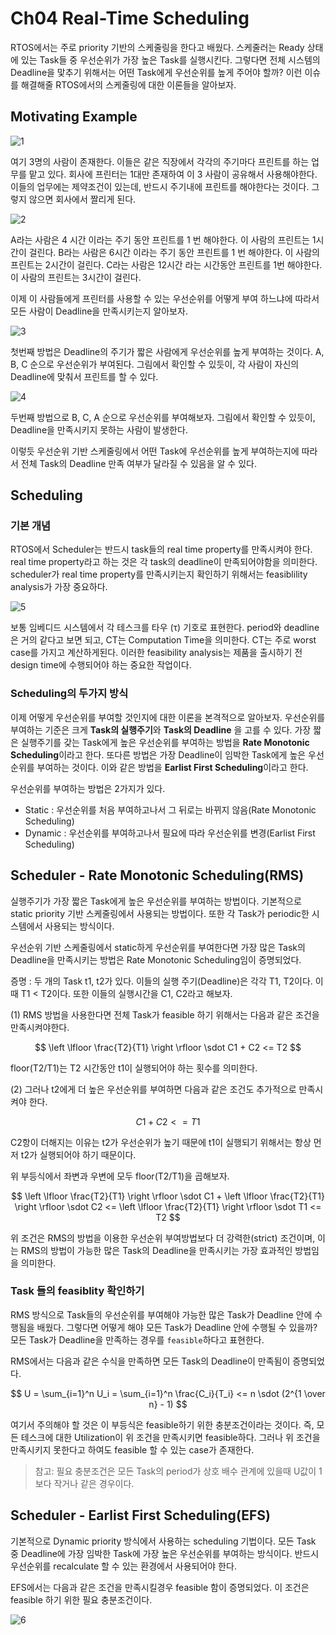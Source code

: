 # Ch04 Real-Time Scheduling

RTOS에서는 주로 priority 기반의 스케줄링을 한다고 배웠다. 스케줄러는 Ready 상태에 있는 Task들 중 우선순위가 가장 높은 Task를 실행시킨다. 그렇다면 전체 시스템의 Deadline을 맟추기 위해서는 어떤 Task에게 우선순위를 높게 주어야 할까? 이런 이슈를 해결해줄 RTOS에서의 스케줄링에 대한 이론들을 알아보자.

## Motivating Example

![1](image/1.png)

여기 3명의 사람이 존재한다. 이들은 같은 직장에서 각각의 주기마다 프린트를 하는 업무를 맡고 있다. 회사에 프린터는 1대만 존재하여 이 3 사람이 공유해서 사용해야한다. 이들의 업무에는 제약조건이 있는데, 반드시 주기내에 프린트를 해야한다는 것이다. 그렇지 않으면 회사에서 짤리게 된다.

![2](image/2.png)

A라는 사람은 4 시간 이라는 주기 동안 프린트를 1 번 해야한다. 이 사람의 프린트는 1시간이 걸린다. B라는 사람은 6시간 이라는 주기 동안 프린트를 1 번 해야한다. 이 사람의 프린트는 2시간이 걸린다. C라는 사람은 12시간 라는 시간동안 프린트를 1번 해야한다. 이 사람의 프린트는 3시간이 걸린다.

이제 이 사람들에게 프린터를 사용할 수 있는 우선순위를 어떻게 부여 하느냐에 따라서 모든 사람이 Deadline을 만족시키는지 알아보자.

![3](image/3.png)

첫번째 방법은 Deadline의 주기가 짧은 사람에게 우선순위를 높게 부여하는 것이다. A, B, C 순으로 우선순위가 부여된다. 그림에서 확인할 수 있듯이, 각 사람이 자신의 Deadline에 맞춰서 프린트를 할 수 있다.

![4](image/4.png)

두번째 방법으로 B, C, A 순으로 우선순위를 부여해보자. 그림에서 확인할 수 있듯이, Deadline을 만족시키지 못하는 사람이 발생한다.

이렇듯 우선순위 기반 스케줄링에서 어떤 Task에 우선순위를 높게 부여하는지에 따라서 전체 Task의 Deadline 만족 여부가 달라질 수 있음을 알 수 있다.

## Scheduling

### 기본 개념

RTOS에서 Scheduler는 반드시 task들의 real time property를 만족시켜야 한다. real time property라고 하는 것은 각 task의 deadline이 만족되어야함을 의미한다. scheduler가 real time property를 만족시키는지 확인하기 위해서는 feasiblility analysis가 가장 중요하다.

![5](image/5.png)

보통 임베디드 시스템에서 각 테스크를 타우 (&tau;) 기호로 표현한다. period와 deadline은 거의 같다고 보면 되고, CT는 Computation Time을 의미한다. CT는 주로 worst case를 가지고 계산하게된다. 이러한 feasibility analysis는 제품을 출시하기 전 design time에 수행되어야 하는 중요한 작업이다.

### Scheduling의 두가지 방식

이제 어떻게 우선순위를 부여할 것인지에 대한 이론을 본격적으로 알아보자. 우선순위를 부여하는 기준은 크게 **Task의 실행주기**와 **Task의 Deadline** 을 고를 수 있다. 가장 짧은 실행주기를 갖는 Task에게 높은 우선순위를 부여하는 방법을 **Rate Monotonic Scheduling**이라고 한다. 또다른 방법은 가장 Deadline이 임박한 Task에게 높은 우선순위를 부여하는 것이다. 이와 같은 방법을 **Earlist First Scheduling**이라고 한다.

우선순위를 부여하는 방법은 2가지가 있다.

- Static : 우선순위를 처음 부여하고나서 그 뒤로는 바뀌지 않음(Rate Monotonic Scheduling)
- Dynamic : 우선순위를 부여하고나서 필요에 따라 우선순위를 변경(Earlist First Scheduling)

## Scheduler - Rate Monotonic Scheduling(RMS)

실행주기가 가장 짧은 Task에게 높은 우선순위를 부여하는 방법이다. 기본적으로 static priority 기반 스케줄링에서 사용되는 방법이다. 또한 각 Task가 periodic한 시스템에서 사용되는 방식이다.

우선순위 기반 스케줄링에서 static하게 우선순위를 부여한다면 가장 많은 Task의 Deadline을 만족시키는 방법은 Rate Monotonic Scheduling임이 증명되었다.

증명 : 두 개의 Task t1, t2가 있다. 이들의 실행 주기(Deadline)은 각각 T1, T2이다. 이때 T1 < T2이다. 또한 이들의 실행시간을 C1, C2라고 해보자.

(1) RMS 방법을 사용한다면 전체 Task가 feasible 하기 위해서는 다음과 같은 조건을 만족시켜야한다.

$$
\left \lfloor \frac{T2}{T1} \right \rfloor \sdot C1 + C2 <= T2
$$

floor(T2/T1)는 T2 시간동안 t1이 실행되어야 하는 횟수를 의미한다.

(2) 그러나 t2에게 더 높은 우선순위를 부여하면 다음과 같은 조건도 추가적으로 만족시켜야 한다.

$$
C1 + C2 <= T1
$$

C2항이 더해지는 이유는 t2가 우선순위가 높기 때문에 t1이 실행되기 위해서는 항상 먼저 t2가 실행되어야 하기 때문이다.

위 부등식에서 좌변과 우변에 모두 floor(T2/T1)을 곱해보자.

$$
\left \lfloor \frac{T2}{T1} \right \rfloor \sdot C1 + \left \lfloor \frac{T2}{T1} \right \rfloor \sdot C2 <= \left \lfloor \frac{T2}{T1} \right \rfloor \sdot T1 <= T2
$$

위 조건은 RMS의 방법을 이용한 우선순위 부여방법보다 더 강력한(strict) 조건이며, 이는 RMS의 방법이 가능한 많은 Task의 Deadline을 만족시키는 가장 효과적인 방법임을 의미한다.

### Task 들의 feasiblity 확인하기

RMS 방식으로 Task들의 우선순위를 부여해야 가능한 많은 Task가 Deadline 안에 수행됨을 배웠다. 그렇다면 어떻게 해야 모든 Task가 Deadline 안에 수행될 수 있을까? 모든 Task가 Deadline을 만족하는 경우를 `feasible`하다고 표현한다.

RMS에서는 다음과 같은 수식을 만족하면 모든 Task의 Deadline이 만족됨이 증명되었다.

$$
U =
\sum_{i=1}^n
U_i =
\sum_{i=1}^n
\frac{C_i}{T_i}
<= n \sdot (2^{1 \over n} - 1)
$$

여기서 주의해야 할 것은 이 부등식은 feasible하기 위한 충분조건이라는 것이다. 즉, 모든 테스크에 대한 Utilization이 위 조건을 만족시키면 feasible하다. 그러나 위 조건을 만족시키지 못한다고 하여도 feasible 할 수 있는 case가 존재한다.

> 참고: 필요 충분조건은 모든 Task의 period가 상호 배수 관계에 있을때 U값이 1보다 작거나 같은 경우이다.

## Scheduler - Earlist First Scheduling(EFS)

기본적으로 Dynamic priority 방식에서 사용하는 scheduling 기법이다. 모든 Task 중 Deadline에 가장 임박한 Task에 가장 높은 우선순위를 부여하는 방식이다. 반드시 우선순위를 recalculate 할 수 있는 환경에서 사용되어야 한다.

EFS에서는 다음과 같은 조건을 만족시킬경우 feasible 함이 증명되었다. 이 조건은 feasible 하기 위한 필요 충분조건이다.

![6](image/6.png)
